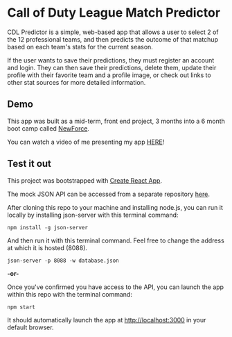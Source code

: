 # Call of Duty League Match Predictor

CDL Predictor is a simple, web-based app that allows a user to select 2 of the 12 professional teams, and then predicts the outcome of that matchup based on each team's stats for the current season. 

If the user wants to save their predictions, they must register an account and login. They can then save their predictions, delete them, update their profile with their favorite team and a profile image, or check out links to other stat sources for more detailed information.

## Demo

This app was built as a mid-term, front end project, 3 months into a 6 month boot camp called [NewForce](https://generationwv.org/programs/newforce/).

You can watch a video of me presenting my app [HERE](https://www.loom.com/share/a129dd4227314fa39a7762d1dfcb3b88?sid=f173ddbd-6329-447d-9bdf-565a2bb7d998)!

## Test it out

This project was bootstrapped with [Create React App](https://github.com/facebook/create-react-app).

The mock JSON API can be accessed from a separate repository [here](https://github.com/guacajoely/cdl-predictor-api).

After cloning this repo to your machine and installing node.js, 
you can run it locally by installing json-server with this terminal command: 

`npm install -g json-server`

And then run it with this terminal command. Feel free to change the address at which it is hosted (8088).

`json-server -p 8088 -w database.json`

**-or-**

Once you've confirmed you have access to the API, you can launch the app within this repo with the terminal command:

`npm start`

It should automatically launch the app at [http://localhost:3000](http://localhost:3000) in your default browser.
